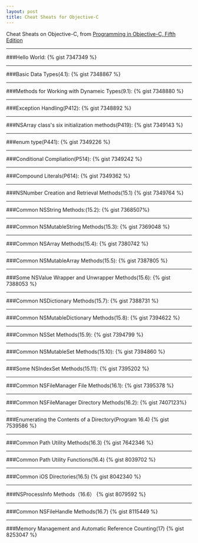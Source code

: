 ```yaml
---
layout: post
title: Cheat Sheats for Objective-C
---
```

Cheat Sheats on Objective-C, from [Programming in Objective-C, Fifth Edition](http://book.douban.com/subject/11622649/)

---

###Hello World:
{% gist 7347349 %}

---

###Basic Data Types(4.1):
{% gist 7348867 %}

---

###Methods for Working with Dynameic Types(9.1):
{% gist 7348880 %}

---

###Exception Handling(P412):
{% gist 7348892 %}

---

###NSArray class's six initialization methods(P419):
{% gist 7349143 %}

---

###enum type(P441):
{% gist 7349226 %}

---

###Conditional Compliation(P514):
{% gist 7349242 %}

---

###Compound Literals(P614):
{% gist 7349362 %}

---

###NSNumber Creation and Retrieval Methods(15.1)
{% gist 7349764 %}

---

###Common NSString Methods:(15.2):
{% gist 7368507%}

---

###Common NSMutableString Methods(15.3):
{% gist 7369048 %}

---

###Common NSArray Methods(15.4):
{% gist 7380742 %}

---

###Common NSMutableArray Methods(15.5):
{% gist 7387805 %}

---

###Some NSValue Wrapper and Unwrapper Methods(15.6):
{% gist 7388053 %}

---

###Common NSDictionary Methods(15.7):
{% gist 7388731 %}

---

###Common NSMutableDictionary Methods(15.8):
{% gist 7394622 %}

---

###Common NSSet Methods(15.9):
{% gist 7394799 %}

---

###Common NSMutableSet Methods(15.10):
{% gist 7394860 %}

---

###Some NSIndexSet Methods(15.11):
{% gist 7395202 %}

---

###Common NSFileManager File Methods(16.1):
{% gist 7395378 %}

---

###Common NSFileManager Directory Methods(16.2):
{% gist 7407123%}

---

###Enumerating the Contents of a Directory(Program 16.4)
{% gist 7539586 %}

---

###Common Path Utility Methods(16.3)
{% gist 7642346 %}

---

###Common Path Utility Functions(16.4)
{% gist 8039702 %}

---

###Common iOS Directories(16.5)
{% gist 8042340 %}

---

###NSProcessInfo Methods（16.6）
{% gist 8079592 %}

---

###Common NSFileHandle Methods(16.7)
{% gist 8115449 %}

---

###Memory Management and Automatic Reference Counting(17)
{% gist 8253047 %}